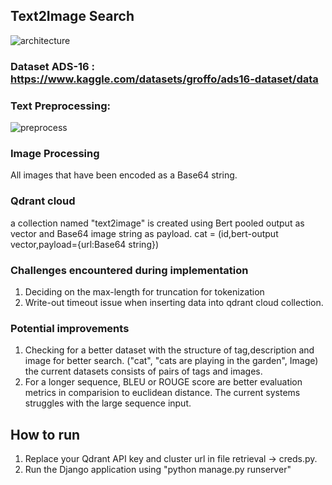 ## Text2Image Search

![architecture](https://github.com/hishamp3/Text2Image/assets/101292796/6c795053-6739-42df-9b87-3710e32fc08d)

### Dataset ADS-16 : https://www.kaggle.com/datasets/groffo/ads16-dataset/data

### Text Preprocessing:
![preprocess](https://github.com/hishamp3/Text2Image/assets/101292796/c8ef7343-a32e-40d1-995e-6b212b2c9551)

### Image Processing
All images that have been encoded as a Base64 string.

### Qdrant cloud
a collection named "text2image" is created using Bert pooled output as vector and Base64 image string as payload.
cat = (id,bert-output vector,payload={url:Base64 string})

### Challenges encountered during implementation
1. Deciding on the max-length for truncation for tokenization
2. Write-out timeout issue when inserting data into qdrant cloud collection.

### Potential improvements
1. Checking for a better dataset with the structure of tag,description and image for better search.
   ("cat", "cats are playing in the garden", Image) the current datasets consists of pairs of tags and images.
2. For a longer sequence, BLEU or ROUGE score are better evaluation metrics in comparision to euclidean distance. The current systems struggles with the large sequence input.

## How to run
1. Replace your Qdrant API key and cluster url in file retrieval -> creds.py.
2. Run the Django application using "python manage.py runserver"
